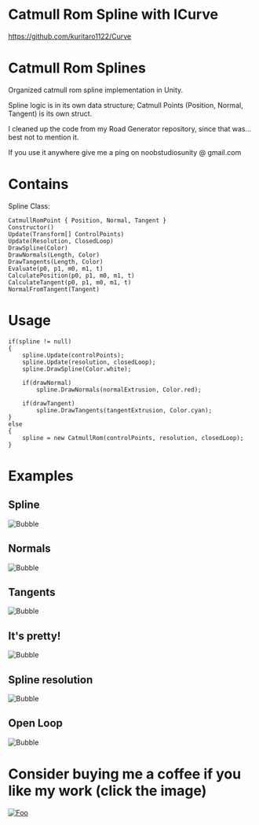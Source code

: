 # Catmull Rom Spline with ICurve

https://github.com/kuritaro1122/Curve

# Catmull Rom Splines

Organized catmull rom spline implementation in Unity.

Spline logic is in its own data structure; Catmull Points (Position, Normal, Tangent) is its own struct.

I cleaned up the code from my Road Generator repository, since that was... best not to mention it.

If you use it anywhere give me a ping on noobstudiosunity @ gmail.com

# Contains

Spline Class:

	CatmullRomPoint { Position, Normal, Tangent }
	Constructor()
	Update(Transform[] ControlPoints)
	Update(Resolution, ClosedLoop)
	DrawSpline(Color)
	DrawNormals(Length, Color)
	DrawTangents(Length, Color)
	Evaluate(p0, p1, m0, m1, t)
	CalculatePosition(p0, p1, m0, m1, t)
	CalculateTangent(p0, p1, m0, m1, t)
	NormalFromTangent(Tangent)

# Usage

```
if(spline != null)
{
	spline.Update(controlPoints);
	spline.Update(resolution, closedLoop);
	spline.DrawSpline(Color.white);

	if(drawNormal)
		spline.DrawNormals(normalExtrusion, Color.red);

	if(drawTangent)
		spline.DrawTangents(tangentExtrusion, Color.cyan);
}
else
{
	spline = new CatmullRom(controlPoints, resolution, closedLoop);
}
```

# Examples
## Spline
![Bubble](Renders/Spline.png "Render.png")
## Normals
![Bubble](Renders/SplineNormal.png "Render.png")
## Tangents
![Bubble](Renders/SplineTangent.png "Render.png")
## It's pretty!
![Bubble](Renders/SplineComplete.png "Render.png")
## Spline resolution
![Bubble](Renders/SplineResolution.png "Render.png")
## Open Loop
![Bubble](Renders/SplineLoop.png "Render.png")

# Consider buying me a coffee if you like my work (click the image)
[![Foo](Renders/coffee.png)](https://www.buymeacoffee.com/ZcRuWpUBf)
